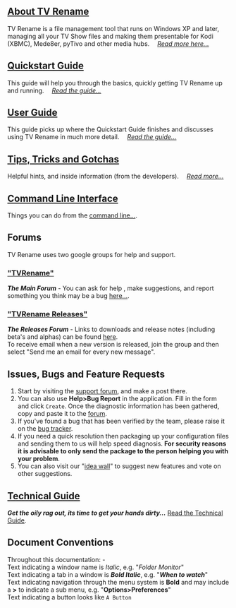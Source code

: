 ## [About TV Rename](about "Read more about TV Rename")
TV Rename is a file management tool that runs on Windows XP and later, managing all your TV Show files and making them presentable for Kodi (XBMC), Mede8er, pyTivo and other media hubs.&emsp; *[Read more here...](about "Read more about TV Rename")*

## [Quickstart Guide](quickstart "Read The Quickstart Guide")
This guide will help you through the basics, quickly getting TV Rename up and running.&emsp; *[Read the guide...](quickstart "Read The Quickstart Guide")*

## [User Guide](userguide "Read The User Guide")
This guide picks up where the Quickstart Guide finishes and discusses using TV Rename in much more detail.&emsp; *[Read the guide...](userguide "Read The User Guide")*

## [Tips, Tricks and Gotchas](tips-tricks "Read Tips 'n' Tricks")
Helpful hints, and inside information (from the developers).&emsp; *[Read more...](tips-tricks "Read Tips, Tricks and Gotchas")*

## [Command Line Interface](cmd-line "Read about using the CLI")
Things you can do from the [command line...](cmd-line "Read about using the CLI").

## Forums
TV Rename uses two google groups for help and support.
### ["TVRename"](https://groups.google.com/forum/#!forum/tvrename "Visit the TV Rename Forum")  
***The Main Forum*** - You can ask for help , make suggestions, and report something you think may be a bug [here...](https://groups.google.com/forum/#!forum/tvrename "Visit the TV Rename  Forum").
### ["TVRename Releases"](https://groups.google.com/forum/#!forum/tvrename-releases "Visit the TV Rename Releases Forum")  
***The Releases Forum*** - Links to downloads and release notes (including beta's and alphas) can be found [here](https://groups.google.com/forum/#!forum/tvrename-releases "Visit the TV Rename Releases Forum").  
To receive email when a new version is released, join the group and then select "Send me an email for every new message".

## Issues, Bugs and Feature&nbsp;Requests
1. Start by visiting the [support forum](https://groups.google.com/forum/#!forum/tvrename "Visit the TV Rename Forum"), and make a post there.
2. You can also use **Help>Bug Report** in the application. Fill in the form and click ```Create```. Once the diagnostic information has been gathered, copy and paste it to the [forum](https://groups.google.com/forum/#!forum/tvrename "Visit the TV Rename Forum").
3. If you've found a bug that has been verified by the team, please raise it on the [bug tracker](https://github.com/TV-Rename/tvrename/issues "Visit the GitHub Bugtracker").
4. If you need a quick resolution then packaging up your configuration files and sending them to us will help speed diagnosis. **For security reasons it is advisable to only send the package to the person helping you with your problem**.
5. You can also visit our "[idea wall](http://ideas.theideawall.com/TVRename/Forum/Details/8dea3275-4010-4bab-9763-a8bb613517e0 "Visit TV Rename's Idea Wall")" to suggest new features and vote on other suggestions. 

## [Technical Guide](technical "Read the Technical Guide")
***Get the oily rag out, its time to get your hands dirty...*** [Read the Technical Guide](technical "Read the Technical Guide").

## Document Conventions
Throughout this documentation: -<br />
Text indicating a window name is *Italic*, e.g. "*Folder Monitor*"<br />
Text indicating a tab in a window is ***Bold Italic***, e.g. "***When to watch***"<br />
Text indicating navigation through the menu system is **Bold** and may include a **>** to indicate a sub menu, e.g. "**Options>Preferences**"<br />
Text indicating a button looks like `A Button`